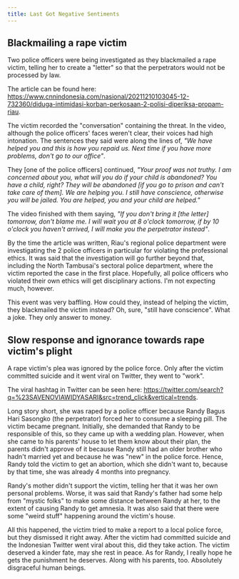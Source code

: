 ```yaml
---
title: Last Got Negative Sentiments
---
```


## Blackmailing a rape victim

<!-- datetime: 2021-12-10T04:20:00.000Z -->

Two police officers were being investigated as they blackmailed a rape victim, telling her to create a "letter" so that the perpetrators would not be processed by law.

The article can be found here: https://www.cnnindonesia.com/nasional/20211210103045-12-732360/diduga-intimidasi-korban-perkosaan-2-polisi-diperiksa-propam-riau.

The victim recorded the "conversation" containing the threat. In the video, although the police officers' faces weren't clear, their voices had high intonation. The sentences they said were along the lines of, _"We have helped you and this is how you repaid us. Next time if you have more problems, don't go to our office"_.

They [one of the police officers] continued, _"Your proof was not truthy. I am concerned about you, what will you do if your child is abandoned? You have a child, right? They will be abandoned [if you go to prison and can't take care of them]. We are helping you. I still have conscience, otherwise you will be jailed. You are helped, you and your child are helped."_

The video finished with them saying, _"If you don't bring it [the letter] tomorrow, don't blame me. I will wait you at 8 o'clock tomorrow, if by 10 o'clock you haven't arrived, I will make you the perpetrator instead"_.

By the time the article was written, Riau's regional police department were investigating the 2 police officers in particular for violating the professional ethics. It was said that the investigation will go further beyond that, including the North Tambusai's sectoral police department, where the victim reported the case in the first place. Hopefully, all police officers who violated their own ethics will get disciplinary actions. I'm not expecting much, however.

This event was very baffling. How could they, instead of helping the victim, they blackmailed the victim instead? Oh, sure, "still have conscience". What a joke. They only answer to money.

## Slow response and ignorance towards rape victim's plight

<!-- datetime: 2021-12-03T12:10:00.000Z -->

A rape victim's plea was ignored by the police force. Only after the victim committed suicide and it went viral on Twitter, they went to "work".

The viral hashtag in Twitter can be seen here: https://twitter.com/search?q=%23SAVENOVIAWIDYASARI&src=trend_click&vertical=trends.

Long story short, she was raped by a police officer because Randy Bagus Hari Sasongko (the perpetrator) forced her to consume a sleeping pill. The victim became pregnant. Initially, she demanded that Randy to be responsible of this, so they came up with a wedding plan. However, when she came to his parents' house to let them know about their plan, the parents didn't approve of it because Randy still had an older brother who hadn't married yet and because he was "new" in the police force. Hence, Randy told the victim to get an abortion, which she didn't want to, because by that time, she was already 4 months into pregnancy.

Randy's mother didn't support the victim, telling her that it was her own personal problems. Worse, it was said that Randy's father had some help from "mystic folks" to make some distance between Randy at her, to the extent of causing Randy to get amnesia. It was also said that there were some "weird stuff" happening around the victim's house.

All this happened, the victim tried to make a report to a local police force, but they dismissed it right away. After the victim had committed suicide and the Indonesian Twitter went viral about this, did they take action. The victim deserved a kinder fate, may she rest in peace. As for Randy, I really hope he gets the punishment he deserves. Along with his parents, too. Absolutely disgraceful human beings.
